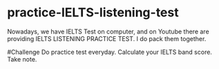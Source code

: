 # practice-IELTS-listening-test
Nowadays, we have IELTS Test on computer, and on Youtube there are providing IELTS LISTENING PRACTICE TEST. I do pack them together. 

#Challenge
Do practice test everyday.
Calculate your IELTS band score.
Take note.
